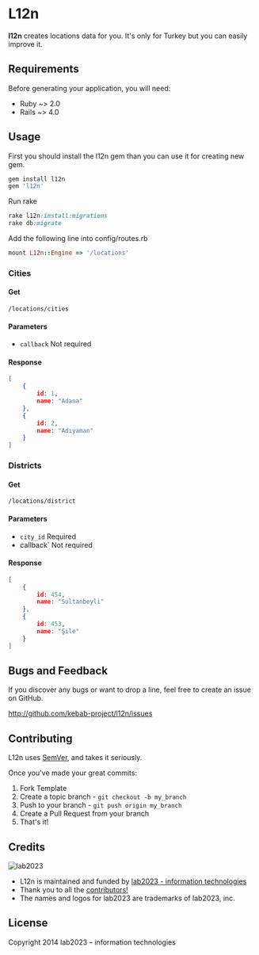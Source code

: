 # L12n

**l12n** creates locations data for you. It's only for Turkey but you can easily improve it.

## Requirements

Before generating your application, you will need:

* Ruby ~> 2.0
* Rails ~> 4.0

## Usage

First you should install the l12n gem than you can use it for creating new gem.

```ruby
gem install l12n
gem 'l12n'
```

Run rake

```ruby
rake l12n:install:migrations
rake db:migrate
```

Add the following line into config/routes.rb

```ruby
mount L12n::Engine => '/locations'
```

### Cities

#### Get
```
/locations/cities
```

#### Parameters
* `callback` Not required

#### Response
```json
[
    {
        id: 1,
        name: "Adana"
    },
    {
        id: 2,
        name: "Adıyaman"
    }
]
```

### Districts

#### Get
```
/locations/district
```

#### Parameters

* `city_id` Required
* callback` Not required

#### Response
```json
[
    {
        id: 454,
        name: "Sultanbeyli"
    },
    {
        id: 453,
        name: "Şile"
    }
]
```

## Bugs and  Feedback

If you discover any bugs or want to drop a line, feel free to create an issue on GitHub.

http://github.com/kebab-project/l12n/issues

## Contributing

L12n uses [SemVer](http://semver.org/), and takes it seriously.

Once you've made your great commits:

1. Fork Template
2. Create a topic branch - `git checkout -b my_branch`
3. Push to your branch - `git push origin my_branch`
4. Create a Pull Request from your branch
5. That's it!

## Credits

![lab2023](http://lab2023.com/assets/images/named-logo.png)

- L12n is maintained and funded by [lab2023 - information technologies](http://lab2023.com/)
- Thank you to all the [contributors!](https://github.com/kebab-project/l12n/graphs/contributors)
- The names and logos for lab2023 are trademarks of lab2023, inc.

## License

Copyright 2014 lab2023 – information technologies